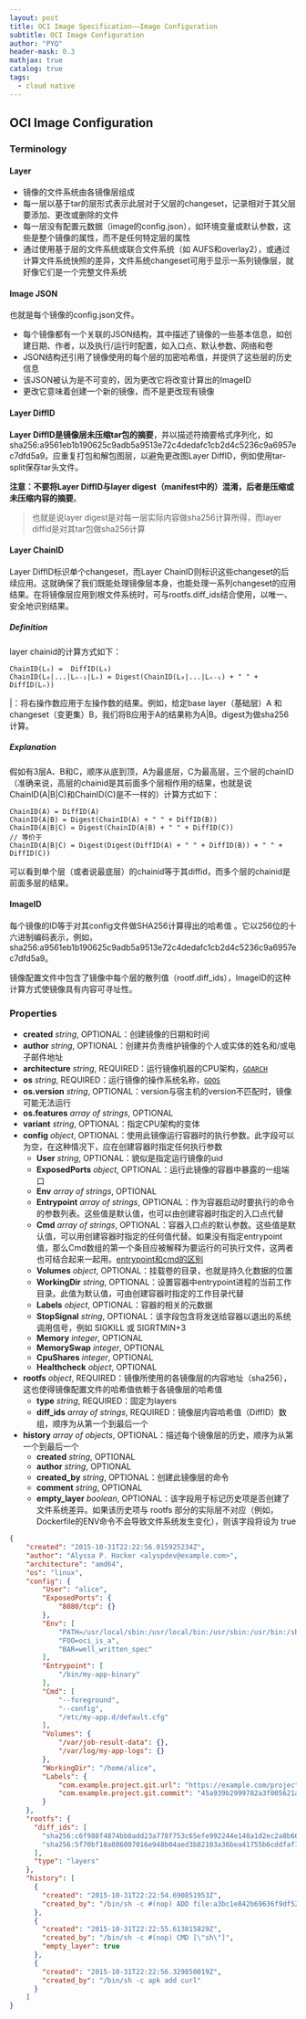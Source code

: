 ```yaml
---
layout: post
title: OCI Image Specification——Image Configuration
subtitle: OCI Image Configuration
author: "PYQ"
header-mask: 0.3
mathjax: true
catalog: true
tags:
  - cloud native
---
```

## OCI Image Configuration

### Terminology

#### Layer

- 镜像的文件系统由各镜像层组成
- 每一层以基于tar的层形式表示此层对于父层的changeset，记录相对于其父层要添加、更改或删除的文件
- 每一层没有配置元数据（image的config.json），如环境变量或默认参数，这些是整个镜像的属性，而不是任何特定层的属性
- 通过使用基于层的文件系统或联合文件系统（如 AUFS和overlay2），或通过计算文件系统快照的差异，文件系统changeset可用于显示一系列镜像层，就好像它们是一个完整文件系统

#### Image JSON

也就是每个镜像的config.json文件。

- 每个镜像都有一个关联的JSON结构，其中描述了镜像的一些基本信息，如创建日期、作者，以及执行/运行时配置，如入口点、默认参数、网络和卷
- JSON结构还引用了镜像使用的每个层的加密哈希值，并提供了这些层的历史信息
- 该JSON被认为是不可变的，因为更改它将改变计算出的ImageID
- 更改它意味着创建一个新的镜像，而不是更改现有镜像

#### Layer DiffID

**Layer DiffID是镜像层未压缩tar包的摘要**，并以描述符摘要格式序列化，如 sha256:a9561eb1b190625c9adb5a9513e72c4dedafc1cb2d4c5236c9a6957ec7dfd5a9。应重复打包和解包图层，以避免更改图Layer DiffID，例如使用tar-split保存tar头文件。

**注意：不要将Layer DiffID与layer digest（manifest中的）混淆，后者是压缩或未压缩内容的摘要**。

> 也就是说layer digest是对每一层实际内容做sha256计算所得，而layer diffid是对其tar包做sha256计算

#### Layer ChainID

Layer DiffID标识单个changeset，而Layer ChainID则标识这些changeset的后续应用。这就确保了我们既能处理镜像层本身，也能处理一系列changeset的应用结果。在将镜像层应用到根文件系统时，可与rootfs.diff_ids结合使用，以唯一、安全地识别结果。

##### Definition

layer chainid的计算方式如下：

```shell
ChainID(L₀) =  DiffID(L₀)
ChainID(L₀|...|Lₙ₋₁|Lₙ) = Digest(ChainID(L₀|...|Lₙ₋₁) + " " + DiffID(Lₙ))
```

\|：将右操作数应用于左操作数的结果。例如，给定base layer（基础层）A 和changeset（变更集）B，我们将B应用于A的结果称为A\|B。digest为做sha256计算。

##### Explanation

假如有3层A、B和C，顺序从底到顶，A为最底层，C为最高层，三个层的chainID（准确来说，高层的chainid是其前面多个层相作用的结果，也就是说ChainID(A\|B\|C)和ChainID(C)是不一样的）计算方式如下：

```shell
ChainID(A) = DiffID(A)
ChainID(A|B) = Digest(ChainID(A) + " " + DiffID(B))
ChainID(A|B|C) = Digest(ChainID(A|B) + " " + DiffID(C))
// 等价于
ChainID(A|B|C) = Digest(Digest(DiffID(A) + " " + DiffID(B)) + " " + DiffID(C))
```

可以看到单个层（或者说最底层）的chainid等于其diffid，而多个层的chainid是前面多层的结果。

#### ImageID

每个镜像的ID等于对其config文件做SHA256计算得出的哈希值	。它以256位的十六进制编码表示，例如，sha256:a9561eb1b190625c9adb5a9513e72c4dedafc1cb2d4c5236c9a6957ec7dfd5a9。

镜像配置文件中包含了镜像中每个层的散列值（rootf.diff_ids），ImageID的这种计算方式使镜像具有内容可寻址性。

### Properties

- **created** *string*, OPTIONAL：创建镜像的日期和时间
- **author** *string*, OPTIONAL：创建并负责维护镜像的个人或实体的姓名和/或电子邮件地址
- **architecture** *string*, REQUIRED：运行镜像机器的CPU架构，[`GOARCH`](https://golang.org/doc/install/source#environment)
- **os** *string*, REQUIRED：运行镜像的操作系统名称，[`GOOS`](https://golang.org/doc/install/source#environment)
- **os.version** *string*, OPTIONAL：version与宿主机的version不匹配时，镜像可能无法运行
- **os.features** *array of strings*, OPTIONAL
- **variant** *string*, OPTIONAL：指定CPU架构的变体
- **config** *object*, OPTIONAL：使用此镜像运行容器时的执行参数。此字段可以为空，在这种情况下，应在创建容器时指定任何执行参数
  - **User** *string*, OPTIONAL：貌似是指定运行镜像的uid
  - **ExposedPorts** *object*, OPTIONAL：运行此镜像的容器中暴露的一组端口
  - **Env** *array of strings*, OPTIONAL
  - **Entrypoint** *array of strings*, OPTIONAL：作为容器启动时要执行的命令的参数列表。这些值是默认值，也可以由创建容器时指定的入口点代替
  - **Cmd** *array of strings*, OPTIONAL：容器入口点的默认参数。这些值是默认值，可以用创建容器时指定的任何值代替。如果没有指定entrypoint值，那么Cmd数组的第一个条目应被解释为要运行的可执行文件，这两者也可结合起来一起用。[entrypoint和cmd的区别](https://zhuanlan.zhihu.com/p/30555962)
  - **Volumes** *object*, OPTIONAL：挂载卷的目录，也就是持久化数据的位置
  - **WorkingDir** *string*, OPTIONAL：设置容器中entrypoint进程的当前工作目录。此值为默认值，可由创建容器时指定的工作目录代替
  - **Labels** *object*, OPTIONAL：容器的相关的元数据
  - **StopSignal** *string*, OPTIONAL：该字段包含将发送给容器以退出的系统调用信号，例如 SIGKILL 或 SIGRTMIN+3
  - **Memory** *integer*, OPTIONAL
  - **MemorySwap** *integer*, OPTIONAL
  - **CpuShares** *integer*, OPTIONAL
  - **Healthcheck** *object*, OPTIONAL
- **rootfs** *object*, REQUIRED：镜像所使用的各镜像层的内容地址（sha256），这也使得镜像配置文件的哈希值依赖于各镜像层的哈希值
  - **type** *string*, REQUIRED：固定为layers
  - **diff_ids** *array of strings*, REQUIRED：镜像层内容哈希值（DiffID）数组，顺序为从第一个到最后一个
- **history** *array of objects*, OPTIONAL：描述每个镜像层的历史，顺序为从第一个到最后一个
  - **created** *string*, OPTIONAL
  - **author** *string*, OPTIONAL
  - **created_by** *string*, OPTIONAL：创建此镜像层的命令
  - **comment** *string*, OPTIONAL
  - **empty_layer** *boolean*, OPTIONAL：该字段用于标记历史项是否创建了文件系统差异。如果该历史项与 rootfs 部分的实际层不对应（例如，Dockerfile的ENV命令不会导致文件系统发生变化），则该字段将设为 true

```json
{
    "created": "2015-10-31T22:22:56.015925234Z",
    "author": "Alyssa P. Hacker <alyspdev@example.com>",
    "architecture": "amd64",
    "os": "linux",
    "config": {
        "User": "alice",
        "ExposedPorts": {
            "8080/tcp": {}
        },
        "Env": [
            "PATH=/usr/local/sbin:/usr/local/bin:/usr/sbin:/usr/bin:/sbin:/bin",
            "FOO=oci_is_a",
            "BAR=well_written_spec"
        ],
        "Entrypoint": [
            "/bin/my-app-binary"
        ],
        "Cmd": [
            "--foreground",
            "--config",
            "/etc/my-app.d/default.cfg"
        ],
        "Volumes": {
            "/var/job-result-data": {},
            "/var/log/my-app-logs": {}
        },
        "WorkingDir": "/home/alice",
        "Labels": {
            "com.example.project.git.url": "https://example.com/project.git",
            "com.example.project.git.commit": "45a939b2999782a3f005621a8d0f29aa387e1d6b"
        }
    },
    "rootfs": {
      "diff_ids": [
        "sha256:c6f988f4874bb0add23a778f753c65efe992244e148a1d2ec2a8b664fb66bbd1",
        "sha256:5f70bf18a086007016e948b04aed3b82103a36bea41755b6cddfaf10ace3c6ef"
      ],
      "type": "layers"
    },
    "history": [
      {
        "created": "2015-10-31T22:22:54.690851953Z",
        "created_by": "/bin/sh -c #(nop) ADD file:a3bc1e842b69636f9df5256c49c5374fb4eef1e281fe3f282c65fb853ee171c5 in /"
      },
      {
        "created": "2015-10-31T22:22:55.613815829Z",
        "created_by": "/bin/sh -c #(nop) CMD [\"sh\"]",
        "empty_layer": true
      },
      {
        "created": "2015-10-31T22:22:56.329850019Z",
        "created_by": "/bin/sh -c apk add curl"
      }
    ]
}
```

 
